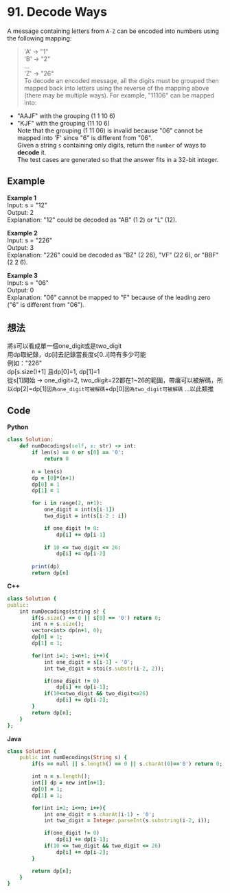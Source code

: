 # 91. Decode Ways
A message containing letters from `A-Z` can be encoded into numbers using the following mapping:  

> 'A' -> "1"  
> 'B' -> "2"  
> ...  
> 'Z' -> "26"  
To decode an encoded message, all the digits must be grouped then mapped back into letters using the reverse of the mapping above (there may be multiple ways). For example, "11106" can be mapped into:  

- "AAJF" with the grouping (1 1 10 6)  
- "KJF" with the grouping (11 10 6)  
Note that the grouping (1 11 06) is invalid because "06" cannot be mapped into 'F' since "6" is different from "06".  
Given a string `s` containing only digits, return the `number` of ways to **decode** it.  
The test cases are generated so that the answer fits in a 32-bit integer.  

 
## Example
**Example 1**  
Input: s = "12"  
Output: 2  
Explanation: "12" could be decoded as "AB" (1 2) or "L" (12).  

**Example 2**  
Input: s = "226"  
Output: 3  
Explanation: "226" could be decoded as "BZ" (2 26), "VF" (22 6), or "BBF" (2 2 6).  

**Example 3**  
Input: s = "06"  
Output: 0  
Explanation: "06" cannot be mapped to "F" because of the leading zero ("6" is different from "06").  

## 想法
將s可以看成單一個one_digit或是two_digit  
用dp取紀錄，dp[i]去記錄當長度s[0..i]時有多少可能  
例如："226"  
dp[s.size()+1] 且dp[0]=1, dp[1]=1  
從s[1]開始 -> one_digit=2, two_diigit=22都在1~26的範圍，帶癟可以被解碼，所以dp[2]=dp[1]`因為one_digit可被解碼`+dp[0]`因為two_digit可被解碼`
...以此類推  

## Code
**Python**
```ruby
class Solution:
    def numDecodings(self, s: str) -> int:
        if len(s) == 0 or s[0] == '0':
            return 0
        
        n = len(s)
        dp = [0]*(n+1)
        dp[0] = 1
        dp[1] = 1

        for i in range(2, n+1):
            one_digit = int(s[i-1])
            two_digit = int(s[i-2 : i])

            if one_digit != 0:
                dp[i] += dp[i-1]
            
            if 10 <= two_digit <= 26:
                dp[i] += dp[i-2]
        
        print(dp)
        return dp[n]
```
**C++**
```ruby
class Solution {
public:
    int numDecodings(string s) {
        if(s.size() == 0 || s[0] == '0') return 0;
        int n = s.size();
        vector<int> dp(n+1, 0);
        dp[0] = 1;
        dp[1] = 1;

        for(int i=2; i<n+1; i++){
            int one_digit = s[i-1] - '0';
            int two_digit = stoi(s.substr(i-2, 2));

            if(one_digit != 0)
                dp[i] += dp[i-1];
            if(10<=two_digit && two_digit<=26)
                dp[i] += dp[i-2];
        }
        return dp[n];
    }
};
```
**Java**
```ruby
class Solution {
    public int numDecodings(String s) {
        if(s == null || s.length() == 0 || s.charAt(0)=='0') return 0;

        int n = s.length();
        int[] dp = new int[n+1];
        dp[0] = 1;
        dp[1] = 1;

        for(int i=2; i<=n; i++){
            int one_digit = s.charAt(i-1) - '0';
            int two_digit = Integer.parseInt(s.substring(i-2, i));

            if(one_digit != 0)
                dp[i] += dp[i-1];
            if(10 <= two_digit && two_digit <= 26)
                dp[i] += dp[i-2];
        }

        return dp[n];
    }
}
```
